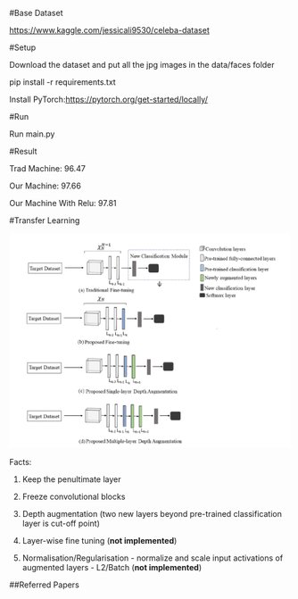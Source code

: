 #Base Dataset

https://www.kaggle.com/jessicali9530/celeba-dataset

#Setup

Download the dataset and put all the jpg images in the data/faces folder

pip install -r requirements.txt

Install PyTorch:https://pytorch.org/get-started/locally/

#Run

Run main.py

#Result

Trad Machine: 96.47

Our Machine: 97.66

Our Machine With Relu: 97.81

#Transfer Learning

![Alt text](trans.png?raw=true "Title")

Facts:

1. Keep the penultimate layer

2. Freeze convolutional blocks

3. Depth augmentation (two new layers beyond pre-trained classification layer is cut-off point)
   
4. Layer-wise fine tuning (**not implemented**)

5. Normalisation/Regularisation - normalize and scale input activations of augmented
layers - L2/Batch (**not implemented**)

##Referred Papers


